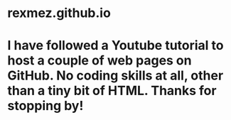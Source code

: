 # rexmez.github.io

# I have followed a Youtube tutorial to host a couple of web pages on GitHub. No coding skills at all, other than a tiny bit of HTML. Thanks for stopping by!
